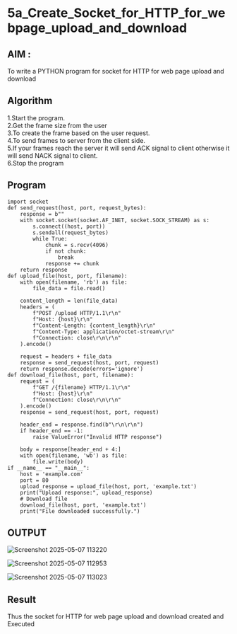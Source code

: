 # 5a_Create_Socket_for_HTTP_for_webpage_upload_and_download
## AIM :
To write a PYTHON program for socket for HTTP for web page upload and download
## Algorithm

1.Start the program.
<BR>
2.Get the frame size from the user
<BR>
3.To create the frame based on the user request.
<BR>
4.To send frames to server from the client side.
<BR>
5.If your frames reach the server it will send ACK signal to client otherwise it will send NACK signal to client.
<BR>
6.Stop the program
<BR>
## Program 
```
import socket
def send_request(host, port, request_bytes):
    response = b""
    with socket.socket(socket.AF_INET, socket.SOCK_STREAM) as s:
        s.connect((host, port))
        s.sendall(request_bytes)
        while True:
            chunk = s.recv(4096)
            if not chunk:
                break
            response += chunk
    return response
def upload_file(host, port, filename):
    with open(filename, 'rb') as file:
        file_data = file.read()

    content_length = len(file_data)
    headers = (
        f"POST /upload HTTP/1.1\r\n"
        f"Host: {host}\r\n"
        f"Content-Length: {content_length}\r\n"
        f"Content-Type: application/octet-stream\r\n"
        f"Connection: close\r\n\r\n"
    ).encode()

    request = headers + file_data
    response = send_request(host, port, request)
    return response.decode(errors='ignore')
def download_file(host, port, filename):
    request = (
        f"GET /{filename} HTTP/1.1\r\n"
        f"Host: {host}\r\n"
        f"Connection: close\r\n\r\n"
    ).encode()
    response = send_request(host, port, request)

    header_end = response.find(b"\r\n\r\n")
    if header_end == -1:
        raise ValueError("Invalid HTTP response")

    body = response[header_end + 4:]
    with open(filename, 'wb') as file:
        file.write(body)
if __name__ == "__main__":
    host = 'example.com'
    port = 80
    upload_response = upload_file(host, port, 'example.txt')
    print("Upload response:", upload_response)
    # Download file
    download_file(host, port, 'example.txt')
    print("File downloaded successfully.")

```
## OUTPUT
![Screenshot 2025-05-07 113220](https://github.com/user-attachments/assets/b3e337dc-1ec9-4c42-8a30-bec5623d295b)

![Screenshot 2025-05-07 112953](https://github.com/user-attachments/assets/59e25b61-edcc-40a7-ba44-9dbbe8170b95)

![Screenshot 2025-05-07 113023](https://github.com/user-attachments/assets/b2ca8b4d-58fd-4c4d-a38e-195bae3b6cf7)

## Result
Thus the socket for HTTP for web page upload and download created and Executed

